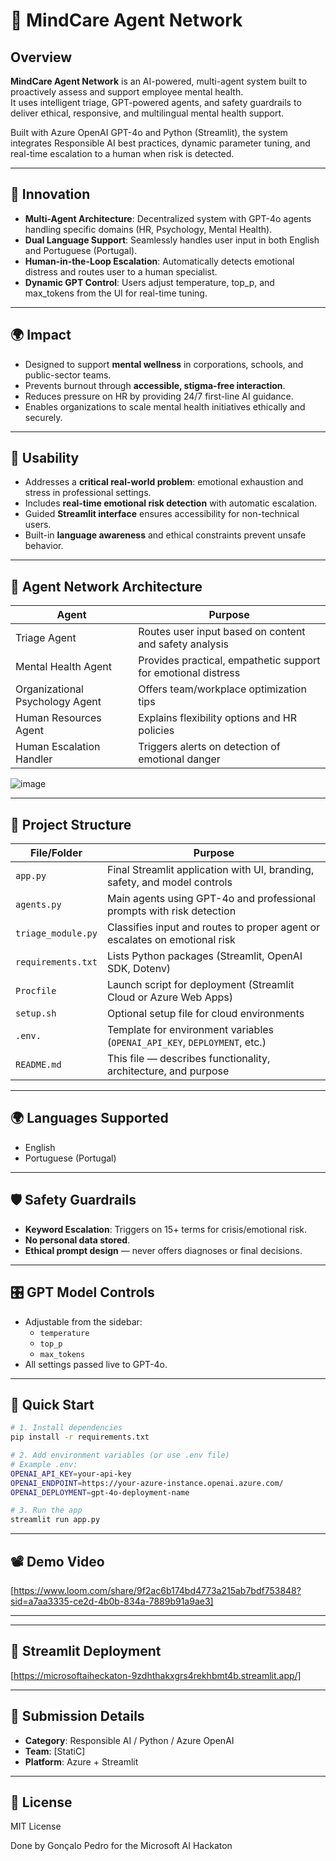 # 🧠 MindCare Agent Network

## Overview
**MindCare Agent Network** is an AI-powered, multi-agent system built to proactively assess and support employee mental health.  
It uses intelligent triage, GPT-powered agents, and safety guardrails to deliver ethical, responsive, and multilingual mental health support.

Built with Azure OpenAI GPT-4o and Python (Streamlit), the system integrates Responsible AI best practices, dynamic parameter tuning, and real-time escalation to a human when risk is detected.

---

## 🔬 Innovation
- **Multi-Agent Architecture**: Decentralized system with GPT-4o agents handling specific domains (HR, Psychology, Mental Health).
- **Dual Language Support**: Seamlessly handles user input in both English and Portuguese (Portugal).
- **Human-in-the-Loop Escalation**: Automatically detects emotional distress and routes user to a human specialist.
- **Dynamic GPT Control**: Users adjust temperature, top_p, and max_tokens from the UI for real-time tuning.

---

## 🌍 Impact
- Designed to support **mental wellness** in corporations, schools, and public-sector teams.
- Prevents burnout through **accessible, stigma-free interaction**.
- Reduces pressure on HR by providing 24/7 first-line AI guidance.
- Enables organizations to scale mental health initiatives ethically and securely.

---

## 🧪 Usability
- Addresses a **critical real-world problem**: emotional exhaustion and stress in professional settings.
- Includes **real-time emotional risk detection** with automatic escalation.
- Guided **Streamlit interface** ensures accessibility for non-technical users.
- Built-in **language awareness** and ethical constraints prevent unsafe behavior.

---

## 👥 Agent Network Architecture

| Agent                     | Purpose                                                      |
|--------------------------|--------------------------------------------------------------|
| Triage Agent             | Routes user input based on content and safety analysis       |
| Mental Health Agent      | Provides practical, empathetic support for emotional distress|
| Organizational Psychology Agent | Offers team/workplace optimization tips          |
| Human Resources Agent    | Explains flexibility options and HR policies                 |
| Human Escalation Handler | Triggers alerts on detection of emotional danger             |


![image](https://github.com/user-attachments/assets/b4631e74-ba98-4fa5-b0b4-5f33a922be64)


---

## 📁 Project Structure

| File/Folder               | Purpose                                                                          |
|--------------------------|----------------------------------------------------------------------------------|
| `app.py`                 | Final Streamlit application with UI, branding, safety, and model controls        |
| `agents.py`              | Main agents using GPT-4o and professional prompts with risk detection     |
| `triage_module.py`       | Classifies input and routes to proper agent or escalates on emotional risk      |
| `requirements.txt`       | Lists Python packages (Streamlit, OpenAI SDK, Dotenv)                           |
| `Procfile`               | Launch script for deployment (Streamlit Cloud or Azure Web Apps)                |
| `setup.sh`               | Optional setup file for cloud environments                                      |
| `.env.`                  | Template for environment variables (`OPENAI_API_KEY`, `DEPLOYMENT`, etc.)      |
| `README.md`              | This file — describes functionality, architecture, and purpose                  |

---

## 🌍 Languages Supported
- English
- Portuguese (Portugal)

---

## 🛡️ Safety Guardrails
- **Keyword Escalation**: Triggers on 15+ terms for crisis/emotional risk.
- **No personal data stored**.
- **Ethical prompt design** — never offers diagnoses or final decisions.

---

## 🎛️ GPT Model Controls
- Adjustable from the sidebar:
  - `temperature`
  - `top_p`
  - `max_tokens`
- All settings passed live to GPT-4o.

---

## 🚀 Quick Start

```bash
# 1. Install dependencies
pip install -r requirements.txt

# 2. Add environment variables (or use .env file)
# Example .env:
OPENAI_API_KEY=your-api-key
OPENAI_ENDPOINT=https://your-azure-instance.openai.azure.com/
OPENAI_DEPLOYMENT=gpt-4o-deployment-name

# 3. Run the app
streamlit run app.py
```

---

## 📽️ Demo Video
[https://www.loom.com/share/9f2ac6b174bd4773a215ab7bdf753848?sid=a7aa3335-ce2d-4b0b-834a-7889b91a9ae3]

---

---

## 🚀 Streamlit Deployment
[https://microsoftaiheckaton-9zdhthakxgrs4rekhbmt4b.streamlit.app/]

---

## 🧾 Submission Details
- **Category**: Responsible AI / Python / Azure OpenAI
- **Team**: [StatiC]
- **Platform**: Azure + Streamlit

---

## 📜 License
MIT License

Done by Gonçalo Pedro for the Microsoft AI Hackaton
